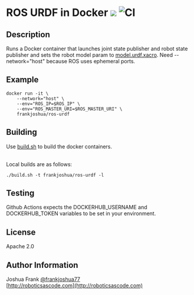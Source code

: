 # ROS URDF in Docker [![](https://img.shields.io/docker/pulls/frankjoshua/ros-master)](https://hub.docker.com/r/frankjoshua/ros-master) ![CI](https://github.com/frankjoshua/docker-ros-urdf/workflows/CI/badge.svg)

## Description

Runs a Docker container that launches joint state publisher and robot state publisher and sets the robot model param to [model.urdf.xacro](model.urdf.xacro). Need --network="host" because ROS uses ephemeral ports.

## Example

```
docker run -it \
    --network="host" \
    --env="ROS_IP=$ROS_IP" \
    --env="ROS_MASTER_URI=$ROS_MASTER_URI" \
    frankjoshua/ros-urdf
```

## Building

Use [build.sh](build.sh) to build the docker containers.

<br>Local builds are as follows:

```
./build.sh -t frankjoshua/ros-urdf -l
```

## Testing

Github Actions expects the DOCKERHUB_USERNAME and DOCKERHUB_TOKEN variables to be set in your environment.

## License

Apache 2.0

## Author Information

Joshua Frank [@frankjoshua77](https://www.twitter.com/@frankjoshua77)
<br>
[http://roboticsascode.com](http://roboticsascode.com)
